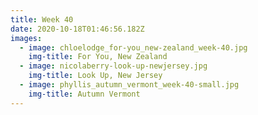```yaml
---
title: Week 40
date: 2020-10-18T01:46:56.182Z
images:
  - image: chloelodge_for-you_new-zealand_week-40.jpg
    img-title: For You, New Zealand
  - image: nicolaberry-look-up-newjersey.jpg
    img-title: Look Up, New Jersey
  - image: phyllis_autumn_vermont_week-40-small.jpg
    img-title: Autumn Vermont
---
```

